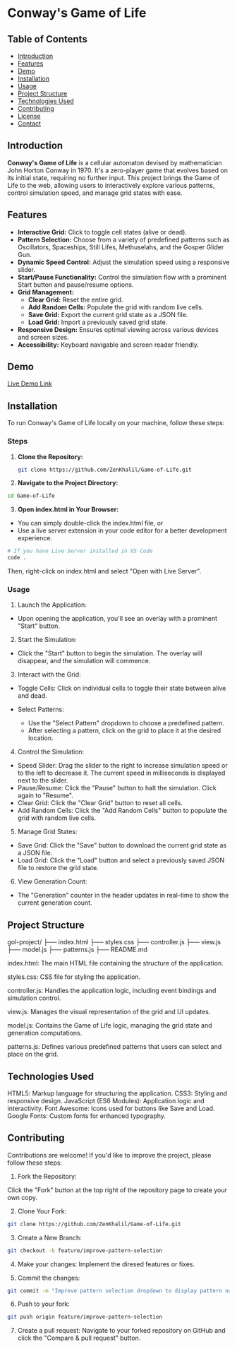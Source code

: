 # Conway's Game of Life


## Table of Contents
- [Introduction](#introduction)
- [Features](#features)
- [Demo](#demo)
- [Installation](#installation)
- [Usage](#usage)
- [Project Structure](#project-structure)
- [Technologies Used](#technologies-used)
- [Contributing](#contributing)
- [License](#license)
- [Contact](#contact)

## Introduction

**Conway's Game of Life** is a cellular automaton devised by mathematician John Horton Conway in 1970. It's a zero-player game that evolves based on its initial state, requiring no further input. This project brings the Game of Life to the web, allowing users to interactively explore various patterns, control simulation speed, and manage grid states with ease.

## Features

- **Interactive Grid:** Click to toggle cell states (alive or dead).
- **Pattern Selection:** Choose from a variety of predefined patterns such as Oscillators, Spaceships, Still Lifes, Methuselahs, and the Gosper Glider Gun.
- **Dynamic Speed Control:** Adjust the simulation speed using a responsive slider.
- **Start/Pause Functionality:** Control the simulation flow with a prominent Start button and pause/resume options.
- **Grid Management:**
  - **Clear Grid:** Reset the entire grid.
  - **Add Random Cells:** Populate the grid with random live cells.
  - **Save Grid:** Export the current grid state as a JSON file.
  - **Load Grid:** Import a previously saved grid state.
- **Responsive Design:** Ensures optimal viewing across various devices and screen sizes.
- **Accessibility:** Keyboard navigable and screen reader friendly.

## Demo

[Live Demo Link](https://zenkhalil.github.io/Game-of-Life/)


## Installation

To run Conway's Game of Life locally on your machine, follow these steps:

### Steps

1. **Clone the Repository:**

   ```bash
   git clone https://github.com/ZenKhalil/Game-of-Life.git

2. **Navigate to the Project Directory:**

 ```bash
 cd Game-of-Life
```
3. **Open index.html in Your Browser:**

- You can simply double-click the index.html file, or
- Use a live server extension in your code editor for a better development experience.

```bash
# If you have Live Server installed in VS Code
code .
```
Then, right-click on index.html and select "Open with Live Server".

### Usage

1. Launch the Application:

- Upon opening the application, you'll see an overlay with a prominent "Start" button.

2. Start the Simulation:
- Click the "Start" button to begin the simulation. The overlay will disappear, and the simulation will commence.

3. Interact with the Grid:
- Toggle Cells: Click on individual cells to toggle their state between alive and dead.

- Select Patterns:
  - Use the "Select Pattern" dropdown to choose a predefined pattern.
  - After selecting a pattern, click on the grid to place it at the desired location.

4. Control the Simulation:

- Speed Slider: Drag the slider to the right to increase simulation speed or to the left to decrease it. The current speed in milliseconds is displayed next to the slider.
- Pause/Resume: Click the "Pause" button to halt the simulation. Click again to "Resume".
- Clear Grid: Click the "Clear Grid" button to reset all cells.
- Add Random Cells: Click the "Add Random Cells" button to populate the grid with random live cells.

5. Manage Grid States:
- Save Grid: Click the "Save" button to download the current grid state as a JSON file.
- Load Grid: Click the "Load" button and select a previously saved JSON file to restore the grid state.

6. View Generation Count:
- The "Generation" counter in the header updates in real-time to show the current generation count.

## Project Structure

gol-project/
├── index.html
├── styles.css
├── controller.js
├── view.js
├── model.js
├── patterns.js
├── README.md

index.html: The main HTML file containing the structure of the application.

styles.css: CSS file for styling the application.

controller.js: Handles the application logic, including event bindings and simulation control.

view.js: Manages the visual representation of the grid and UI updates.

model.js: Contains the Game of Life logic, managing the grid state and generation computations.

patterns.js: Defines various predefined patterns that users can select and place on the grid.

## Technologies Used

HTML5: Markup language for structuring the application.
CSS3: Styling and responsive design.
JavaScript (ES6 Modules): Application logic and interactivity.
Font Awesome: Icons used for buttons like Save and Load.
Google Fonts: Custom fonts for enhanced typography.

## Contributing
Contributions are welcome! If you'd like to improve the project, please follow these steps:

1. Fork the Repository:

Click the "Fork" button at the top right of the repository page to create your own copy.

2. Clone Your Fork:
```bash
git clone https://github.com/ZenKhalil/Game-of-Life.git
```
3. Create a New Branch:
```bash
git checkout -b feature/improve-pattern-selection
```

4. Make your changes:
   Implement the diresed features or fixes.

5. Commit the changes:
```bash
git commit -m "Improve pattern selection dropdown to display pattern names correctly"
```

6. Push to your fork:
```bash
git push origin feature/improve-pattern-selection
```

7. Create a pull request:
Navigate to your forked repository on GitHub and click the "Compare & pull request" button.

